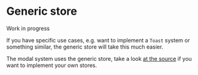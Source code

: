# Generic store

<div class="alert">
Work in progress
</div>

If you have specific use cases, e.g. want to implement a `Toast` system or something similar, the generic store will take this much easier.

The modal system uses the generic store, take a look [at the source](https://github.com/jshmrtn/vue-haystack/tree/master/src/modal) if you want to implement your own stores.

